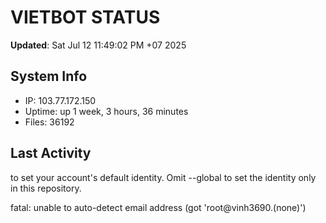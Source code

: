 # VIETBOT STATUS
**Updated**: Sat Jul 12 11:49:02 PM +07 2025

## System Info
- IP: 103.77.172.150
- Uptime: up 1 week, 3 hours, 36 minutes
- Files: 36192

## Last Activity

to set your account's default identity.
Omit --global to set the identity only in this repository.

fatal: unable to auto-detect email address (got 'root@vinh3690.(none)')
